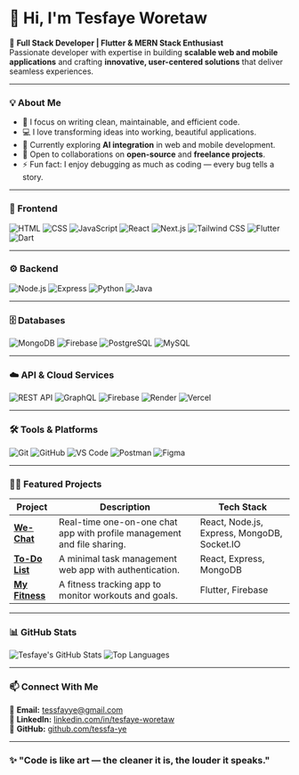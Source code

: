 # 👋 Hi, I'm Tesfaye Woretaw  

🚀 **Full Stack Developer | Flutter & MERN Stack Enthusiast**  
Passionate developer with expertise in building **scalable web and mobile applications** and crafting **innovative, user-centered solutions** that deliver seamless experiences.

---

### 💡 About Me  
- 🎯 I focus on writing clean, maintainable, and efficient code.  
- 💻 I love transforming ideas into working, beautiful applications.  
- 🌱 Currently exploring **AI integration** in web and mobile development.  
- 🤝 Open to collaborations on **open-source** and **freelance projects**.  
- ⚡ Fun fact: I enjoy debugging as much as coding — every bug tells a story.  

---

### 🎨 Frontend
![HTML](https://img.shields.io/badge/Code-HTML-orange)
![CSS](https://img.shields.io/badge/Style-CSS-blue)
![JavaScript](https://img.shields.io/badge/Language-JavaScript-yellow)
![React](https://img.shields.io/badge/Framework-React-blue)
![Next.js](https://img.shields.io/badge/Framework-Next.js-black)
![Tailwind CSS](https://img.shields.io/badge/UI-Tailwind_CSS-38B2AC)
![Flutter](https://img.shields.io/badge/Mobile-Flutter-blue)
![Dart](https://img.shields.io/badge/Language-Dart-0175C2)

---

### ⚙️ Backend
![Node.js](https://img.shields.io/badge/Runtime-Node.js-339933)
![Express](https://img.shields.io/badge/Framework-Express-000000)
![Python](https://img.shields.io/badge/Language-Python-3776AB)
![Java](https://img.shields.io/badge/Language-Java-orange)

---

### 🗄️ Databases
![MongoDB](https://img.shields.io/badge/Database-MongoDB-47A248)
![Firebase](https://img.shields.io/badge/Database-Firebase-FFCA28)
![PostgreSQL](https://img.shields.io/badge/Database-PostgreSQL-336791)
![MySQL](https://img.shields.io/badge/Database-MySQL-4479A1)

---

### ☁️ API & Cloud Services
![REST API](https://img.shields.io/badge/API-RESTful-009688)
![GraphQL](https://img.shields.io/badge/API-GraphQL-E10098)
![Firebase](https://img.shields.io/badge/Cloud-Firebase-FFCA28)
![Render](https://img.shields.io/badge/Cloud-Render-blueviolet)
![Vercel](https://img.shields.io/badge/Deploy-Vercel-black)

---

### 🛠️ Tools & Platforms
![Git](https://img.shields.io/badge/Tool-Git-F05032)
![GitHub](https://img.shields.io/badge/Platform-GitHub-181717)
![VS Code](https://img.shields.io/badge/Editor-VS%20Code-007ACC)
![Postman](https://img.shields.io/badge/Tool-Postman-orange)
![Figma](https://img.shields.io/badge/Design-Figma-9cf)

---

### 🧑‍💻 Featured Projects
| Project | Description | Tech Stack |
|----------|--------------|------------|
| [**We-Chat**](https://github.com/tessfa-ye/we-chat) | Real-time one-on-one chat app with profile management and file sharing. | React, Node.js, Express, MongoDB, Socket.IO |
| [**To-Do List**](https://github.com/tessfa-ye/todo-list) | A minimal task management web app with authentication. | React, Express, MongoDB |
| [**My Fitness**](https://github.com/tessfa-ye/my-fitness) | A fitness tracking app to monitor workouts and goals. | Flutter, Firebase |

---

### 📊 GitHub Stats
![Tesfaye's GitHub Stats](https://github-readme-stats.vercel.app/api?username=tessfa-ye&show_icons=true&theme=tokyonight)
![Top Languages](https://github-readme-stats.vercel.app/api/top-langs/?username=tessfa-ye&layout=compact&theme=tokyonight)

---

### 📫 Connect With Me
📧 **Email:** [tessfayye@gmail.com](mailto:tessfayye@gmail.com)  
💼 **LinkedIn:** [linkedin.com/in/tesfaye-woretaw](https://www.linkedin.com/in/tesfaye-woretaw-89335a276)  
🐙 **GitHub:** [github.com/tessfa-ye](https://github.com/tessfa-ye) 

---

### ✨ "Code is like art — the cleaner it is, the louder it speaks."
